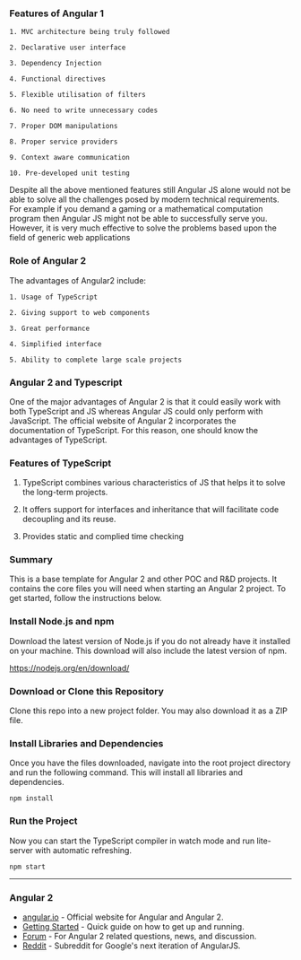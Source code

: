 ### Features of Angular 1

	1. MVC architecture being truly followed

	2. Declarative user interface

	3. Dependency Injection

	4. Functional directives

	5. Flexible utilisation of filters

	6. No need to write unnecessary codes

	7. Proper DOM manipulations

	8. Proper service providers

	9. Context aware communication

	10. Pre-developed unit testing

Despite all the above mentioned features still Angular JS alone would not be able to solve all the challenges posed by modern technical requirements. For example if you demand a gaming or a mathematical computation program then Angular JS might not be able to successfully serve you. However, it is very much effective to solve the problems based upon the field of generic web applications

### Role of Angular 2

The advantages of Angular2 include:

	1. Usage of TypeScript

	2. Giving support to web components

	3. Great performance

	4. Simplified interface

	5. Ability to complete large scale projects


### Angular 2 and Typescript

One of the major advantages of Angular 2 is that it could easily work with both TypeScript and JS whereas Angular JS could only perform with JavaScript. The official website of Angular 2 incorporates the documentation of TypeScript. For this reason, one should know the advantages of TypeScript.


### Features of TypeScript

1. TypeScript combines various characteristics of JS that helps it to solve the long-term projects.

2. It offers support for interfaces and inheritance that will facilitate code decoupling and its reuse.

3. Provides static and complied time checking


### Summary

This is a base template for Angular 2 and other POC and R&D projects. It contains the core files you will need when starting an Angular 2 project.
To get started, follow the instructions below.


### Install Node.js and npm

Download the latest version of Node.js if you do not already have it installed on your machine. This download will also
include the latest version of npm.

https://nodejs.org/en/download/

### Download or Clone this Repository

Clone this repo into a new project folder. You may also download it as a ZIP file.

<!--https://github.com/buckyroberts/angular-2-template.git-->

### Install Libraries and Dependencies

Once you have the files downloaded, navigate into the root project directory and run the following command. This will
install all libraries and dependencies.

`npm install`

### Run the Project

Now you can start the TypeScript compiler in watch mode and run lite-server with automatic refreshing.

`npm start`

***

### Angular 2

- [angular.io](https://angular.io/) - Official website for Angular and Angular 2.
- [Getting Started](https://angular.io/docs/ts/latest/quickstart.html) - Quick guide on how to get up and running.
- [Forum](https://thenewboston.com/forum/category.php?id=111) - For Angular 2 related questions, news, and discussion.
- [Reddit](https://www.reddit.com/r/Angular2/) - Subreddit for Google's next iteration of AngularJS.

